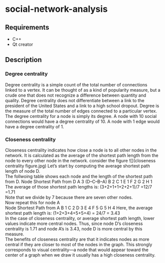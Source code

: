 # social-network-analysis

## Requirements 
- C++ 
- Qt creator 
## Description

### Degree centrality 
Degree centrality is a simple count of the total number of connections linked to a vertex. It can be thought of as a kind of popularity measure, but a crude one that does not recognize a difference between quantity and quality. Degree centrality does not differentiate between a link to the president of the United States and a link to a high school dropout. Degree is the measure of the total number of edges connected to a particular vertex.
The degree centrality for a node is simply its degree. A node with 10 social connections would have a degree centrality of 10. A node with 1 edge would have a degree centrality of 1.
### Closeness centrality
Closeness centrality indicates how close a node is to all other nodes in the network. It is calculated as the average of the shortest path length from the node to every other node in the network. consider the figure ![](closeness centrality figure.jpg)
Let’s start by computing the average shortest path length of node D.  
The follwoing table shows each node and the length of the shortest path from D.
Node	Shortest Path from D
A	      3 (D–C–B–A)
B	      2
C	      1
E	      1
F	      2
G	      2
H	      1  
The average of those shortest path lengths is: (3+2+1+1+2+2+1)/7 =12/7 =1.71  
Note that we divide by 7 because there are seven other nodes.  
Now repeat this for node A  
Node	Shortest Path from A
B	        1
C	        2
D	        3
E	        4
F	        5
G	        5
H	        4
Here, the average shortest path length is: (1+2+3+4+5+5+4) = 24/7 = 3.43  
In the case of closeness centrality, or average shortest path length, lower values indicate more central nodes. Thus, since node D’s closeness centrality is 1.71 and node A’s is 3.43, node D is more central by this measure.  
The benefits of closeness centrality are that it indicates nodes as more central if they are closer to most of the nodes in the graph. This strongly corresponds to visual centrality—a node that would appear toward the center of a graph when we draw it usually has a high closeness centrality.  




